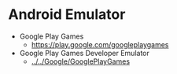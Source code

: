 # Android Emulator

* Google Play Games
  * https://play.google.com/googleplaygames
* Google Play Games Developer Emulator
  * [../../Google/GooglePlayGames](../../Google/GooglePlayGames.md)
